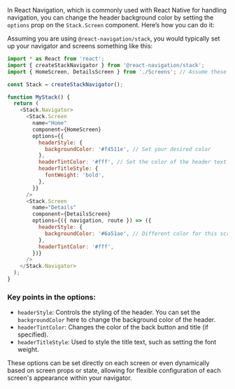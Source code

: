 In React Navigation, which is commonly used with React Native for handling navigation, you can change the header background color by setting the `options` prop on the `Stack.Screen` component. Here’s how you can do it:

Assuming you are using `@react-navigation/stack`, you would typically set up your navigator and screens something like this:


```javascript
import * as React from 'react';
import { createStackNavigator } from '@react-navigation/stack';
import { HomeScreen, DetailsScreen } from './Screens'; // Assume these are imported

const Stack = createStackNavigator();

function MyStack() {
  return (
    <Stack.Navigator>
      <Stack.Screen 
        name="Home" 
        component={HomeScreen}
        options={{ 
          headerStyle: {
            backgroundColor: '#f4511e', // Set your desired color
          },
          headerTintColor: '#fff', // Set the color of the header text and icons
          headerTitleStyle: {
            fontWeight: 'bold',
          },
        }}
      />
      <Stack.Screen 
        name="Details" 
        component={DetailsScreen}
        options={({ navigation, route }) => ({
          headerStyle: {
            backgroundColor: '#6a51ae', // Different color for this screen
          },
          headerTintColor: '#fff',
        })}
      />
    </Stack.Navigator>
  );
}

```
### Key points in the options:

- `headerStyle`: Controls the styling of the header. You can set the `backgroundColor` here to change the background color of the header.
- `headerTintColor`: Changes the color of the back button and title (if specified).
- `headerTitleStyle`: Used to style the title text, such as setting the font weight.

These options can be set directly on each screen or even dynamically based on screen props or state, allowing for flexible configuration of each screen's appearance within your navigator.